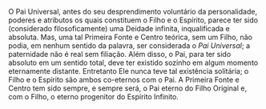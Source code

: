 O Pai Universal, antes do seu desprendimento voluntário da personalidade, poderes e atributos os quais constituem o Filho e o Espírito, parece ter sido (considerado filosoficamente) uma Deidade infinita, inqualificada e absoluta. Mas, uma tal Primeira Fonte e Centro teórica, sem um Filho, não podia, em nenhum sentido da palavra, ser considerada o *Pai Universal*; a paternidade não é real sem filiação. Além disso, o Pai, para ter sido absoluto em um sentido total, deve ter existido sozinho em algum momento eternamente distante. Entretanto Ele nunca teve tal existência solitária; o Filho e o Espírito são ambos co-eternos com o Pai. A Primeira Fonte e Centro tem sido sempre, e sempre será, o Pai eterno do Filho Original e, com o Filho, o eterno progenitor do Espírito Infinito.
